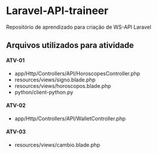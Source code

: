 # Laravel-API-traineer
 Repositório de aprendizado para criação de WS-API Laravel

## Arquivos utilizados para atividade
#### ATV-01
- app/Http/Controllers/API/HoroscopesController.php
- resources/views/signo.blade.php
- resources/views/horoscopos.blade.php
- python/client-python.py

#### ATV-02
- app/Http/Controllers/API/WalletController.php

#### ATV-03
- resources/views/cambio.blade.php
